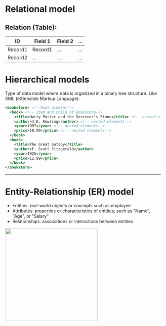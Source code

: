 # Relational model

## Relation (Table):
| ID      | Field 1 | Field 2 | ... |
|---------|---------|---------|-----|
| Record1 | Record1 | ...     | ... |
| Record2 | ...     | ...     | ... |

# Hierarchical models

Type of data model where data is organized in a binary tree structure.
Like XML (eXtensible Markup Language):

```xml
<bookstore> <!--Root element-->
  <book> <!-- Item and Child of Bookstore-->
    <title>Harry Potter and the Sorcerer's Stone</title> <!-- nested elements-->
    <author>J.K. Rowling</author> <!-- nested elements-->
    <year>1997</year> <!-- nested elements-->
    <price>10.99</price> <!-- nested elements-->
  </book>
  <book>
    <title>The Great Gatsby</title>
    <author>F. Scott Fitzgerald</author>
    <year>1925</year>
    <price>12.99</price>
  </book>
</bookstore>
```

---

# Entity-Relationship (ER) model


- Entities: real-world objects or concepts such as employee
- Attributes: properties or characteristics of entities, such as "Name", "Age", or "Salary"
- Relationships: associations or interactions between entities
<img src="https://www.simplilearn.com/ice9/free_resources_article_thumb/ERDiagramsInDBMS_1.png" width="300">
